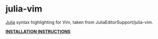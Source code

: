 # julia-vim

[Julia] syntax highlighting for Vim, taken from JuliaEditorSupport/julia-vim.

**[INSTALLATION INSTRUCTIONS]**

[Julia]: http://julialang.org/
[Installation instructions]: INSTALL.md
